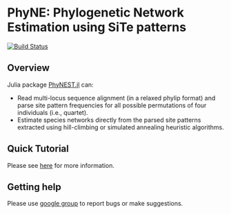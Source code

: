 # PhyNE: Phylogenetic Network Estimation using SiTe patterns

[![Build Status](https://github.com/sungsik-kong/PhyNE.jl/actions/workflows/ci.yml/badge.svg)](https://github.com/sungsik-kong/PhyNEST.jl/actions/workflows/CI.yml?query=branch%3Amain)


## Overview

Julia package [PhyNEST.jl](https://github.com/sungsik-kong/PhyNEST.jl) can:

- Read multi-locus sequence alignment (in a relaxed phylip format) and parse site pattern frequencies for all possible permutations of four individuals (i.e., quartet).
- Estimate species networks directly from the parsed site patterns extracted using hill-climbing or simulated annealing heuristic algorithms.

## Quick Tutorial
Please see [here](https://sungsik-kong.github.io/PhyNEST.jl/) for more information.

## Getting help
Please use [google group](https://groups.google.com/g/phynest-users) to report bugs or make suggestions.


